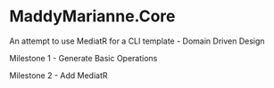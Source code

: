 # MaddyMarianne.Core
An attempt to use MediatR for a CLI template - Domain Driven Design


Milestone 1 - Generate Basic Operations

Milestone 2 - Add MediatR


